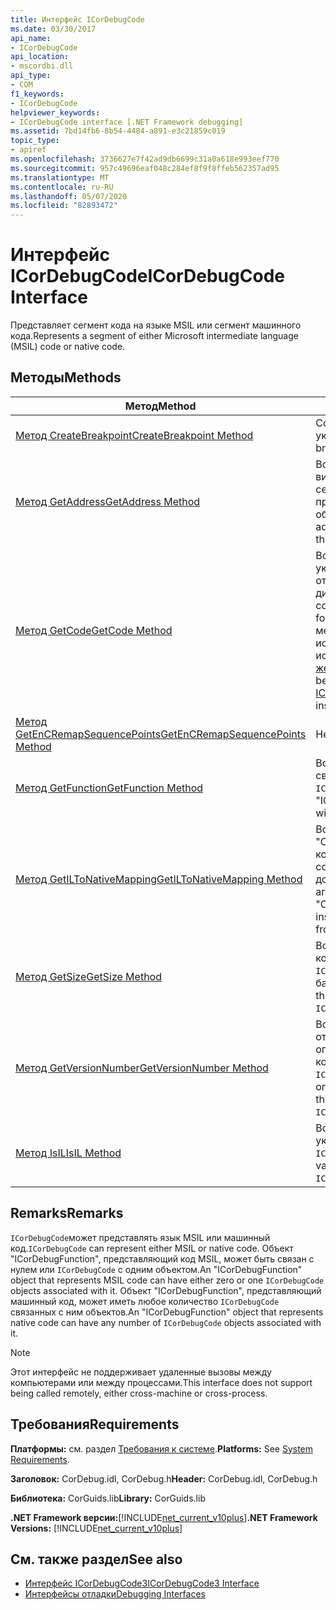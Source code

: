 ```yaml
---
title: Интерфейс ICorDebugCode
ms.date: 03/30/2017
api_name:
- ICorDebugCode
api_location:
- mscordbi.dll
api_type:
- COM
f1_keywords:
- ICorDebugCode
helpviewer_keywords:
- ICorDebugCode interface [.NET Framework debugging]
ms.assetid: 7bd14fb6-8b54-4484-a891-e3c21859c019
topic_type:
- apiref
ms.openlocfilehash: 3736627e7f42ad9db6699c31a0a618e993eef770
ms.sourcegitcommit: 957c49696eaf048c284ef8f9f8ffeb562357ad95
ms.translationtype: MT
ms.contentlocale: ru-RU
ms.lasthandoff: 05/07/2020
ms.locfileid: "82893472"
---
```

# <a name="icordebugcode-interface"></a><span data-ttu-id="70263-102">Интерфейс ICorDebugCode</span><span class="sxs-lookup"><span data-stu-id="70263-102">ICorDebugCode Interface</span></span>

<span data-ttu-id="70263-103">Представляет сегмент кода на языке MSIL или сегмент машинного кода.</span><span class="sxs-lookup"><span data-stu-id="70263-103">Represents a segment of either Microsoft intermediate language (MSIL) code or native code.</span></span>  
  
## <a name="methods"></a><span data-ttu-id="70263-104">Методы</span><span class="sxs-lookup"><span data-stu-id="70263-104">Methods</span></span>  
  
|<span data-ttu-id="70263-105">Метод</span><span class="sxs-lookup"><span data-stu-id="70263-105">Method</span></span>|<span data-ttu-id="70263-106">Описание</span><span class="sxs-lookup"><span data-stu-id="70263-106">Description</span></span>|  
|------------|-----------------|  
|[<span data-ttu-id="70263-107">Метод CreateBreakpoint</span><span class="sxs-lookup"><span data-stu-id="70263-107">CreateBreakpoint Method</span></span>](icordebugcode-createbreakpoint-method.md)|<span data-ttu-id="70263-108">Создает точку останова по указанному смещению.</span><span class="sxs-lookup"><span data-stu-id="70263-108">Creates a breakpoint at the specified offset.</span></span>|  
|[<span data-ttu-id="70263-109">Метод GetAddress</span><span class="sxs-lookup"><span data-stu-id="70263-109">GetAddress Method</span></span>](icordebugcode-getaddress-method.md)|<span data-ttu-id="70263-110">Возвращает относительный виртуальный адрес (RVA) сегмента кода, который представляет `ICorDebugCode` этот объект.</span><span class="sxs-lookup"><span data-stu-id="70263-110">Gets the relative virtual address (RVA) of the code segment that this `ICorDebugCode` represents.</span></span>|  
|[<span data-ttu-id="70263-111">Метод GetCode</span><span class="sxs-lookup"><span data-stu-id="70263-111">GetCode Method</span></span>](icordebugcode-getcode-method.md)|<span data-ttu-id="70263-112">Возвращает весь код для указанной функции, отформатированный для дизассемблирования.</span><span class="sxs-lookup"><span data-stu-id="70263-112">Gets all the code for the specified function, formatted for disassembly.</span></span> <span data-ttu-id="70263-113">Этот метод не рекомендуется к использованию. Вместо этого используйте [ICorDebugCode2:: жеткодечункс](icordebugcode2-getcodechunks-method.md) .</span><span class="sxs-lookup"><span data-stu-id="70263-113">This method has been deprecated; use [ICorDebugCode2::GetCodeChunks](icordebugcode2-getcodechunks-method.md) instead.</span></span>|  
|[<span data-ttu-id="70263-114">Метод GetEnCRemapSequencePoints</span><span class="sxs-lookup"><span data-stu-id="70263-114">GetEnCRemapSequencePoints Method</span></span>](icordebugcode-getencremapsequencepoints-method.md)|<span data-ttu-id="70263-115">Не реализовано.</span><span class="sxs-lookup"><span data-stu-id="70263-115">Not implemented.</span></span>|  
|[<span data-ttu-id="70263-116">Метод GetFunction</span><span class="sxs-lookup"><span data-stu-id="70263-116">GetFunction Method</span></span>](icordebugcode-getfunction-method.md)|<span data-ttu-id="70263-117">Возвращает "ICorDebugFunction", связанный с этим `ICorDebugCode`.</span><span class="sxs-lookup"><span data-stu-id="70263-117">Gets the "ICorDebugFunction" associated with this `ICorDebugCode`.</span></span>|  
|[<span data-ttu-id="70263-118">Метод GetILToNativeMapping</span><span class="sxs-lookup"><span data-stu-id="70263-118">GetILToNativeMapping Method</span></span>](icordebugcode-getiltonativemapping-method.md)|<span data-ttu-id="70263-119">Возвращает массив экземпляров "COR_DEBUG_IL_TO_NATIVE_MAP", которые представляют сопоставления от смещений MSIL до собственных смещений.</span><span class="sxs-lookup"><span data-stu-id="70263-119">Gets an array of "COR_DEBUG_IL_TO_NATIVE_MAP" instances that represent mappings from MSIL offsets to native offsets.</span></span>|  
|[<span data-ttu-id="70263-120">Метод GetSize</span><span class="sxs-lookup"><span data-stu-id="70263-120">GetSize Method</span></span>](icordebugcode-getsize-method.md)|<span data-ttu-id="70263-121">Возвращает размер двоичного кода, представленного этим `ICorDebugCode`объектом, в байтах.</span><span class="sxs-lookup"><span data-stu-id="70263-121">Gets the size, in bytes, of the binary code represented by this `ICorDebugCode`.</span></span>|  
|[<span data-ttu-id="70263-122">Метод GetVersionNumber</span><span class="sxs-lookup"><span data-stu-id="70263-122">GetVersionNumber Method</span></span>](icordebugcode-getversionnumber-method.md)|<span data-ttu-id="70263-123">Возвращает номер, отсчитываемый от единицы, определяющий версию кода, который представляет данный `ICorDebugCode` объект.</span><span class="sxs-lookup"><span data-stu-id="70263-123">Gets the one-based number that identifies the version of the code that this `ICorDebugCode` represents.</span></span>|  
|[<span data-ttu-id="70263-124">Метод IsIL</span><span class="sxs-lookup"><span data-stu-id="70263-124">IsIL Method</span></span>](icordebugcode-isil-method.md)|<span data-ttu-id="70263-125">Возвращает значение, указывающее, компилируется `ICorDebugCode` ли это в MSIL.</span><span class="sxs-lookup"><span data-stu-id="70263-125">Gets a value that indicates whether this `ICorDebugCode` is compiled in MSIL.</span></span>|  
  
## <a name="remarks"></a><span data-ttu-id="70263-126">Remarks</span><span class="sxs-lookup"><span data-stu-id="70263-126">Remarks</span></span>  
 <span data-ttu-id="70263-127">`ICorDebugCode`может представлять язык MSIL или машинный код.</span><span class="sxs-lookup"><span data-stu-id="70263-127">`ICorDebugCode` can represent either MSIL or native code.</span></span> <span data-ttu-id="70263-128">Объект "ICorDebugFunction", представляющий код MSIL, может быть связан с нулем или `ICorDebugCode` с одним объектом.</span><span class="sxs-lookup"><span data-stu-id="70263-128">An "ICorDebugFunction" object that represents MSIL code can have either zero or one `ICorDebugCode` objects associated with it.</span></span> <span data-ttu-id="70263-129">Объект "ICorDebugFunction", представляющий машинный код, может иметь любое количество `ICorDebugCode` связанных с ним объектов.</span><span class="sxs-lookup"><span data-stu-id="70263-129">An "ICorDebugFunction" object that represents native code can have any number of `ICorDebugCode` objects associated with it.</span></span>  
  
> [!NOTE]
> <span data-ttu-id="70263-130">Этот интерфейс не поддерживает удаленные вызовы между компьютерами или между процессами.</span><span class="sxs-lookup"><span data-stu-id="70263-130">This interface does not support being called remotely, either cross-machine or cross-process.</span></span>  
  
## <a name="requirements"></a><span data-ttu-id="70263-131">Требования</span><span class="sxs-lookup"><span data-stu-id="70263-131">Requirements</span></span>  
 <span data-ttu-id="70263-132">**Платформы:** см. раздел [Требования к системе](../../get-started/system-requirements.md).</span><span class="sxs-lookup"><span data-stu-id="70263-132">**Platforms:** See [System Requirements](../../get-started/system-requirements.md).</span></span>  
  
 <span data-ttu-id="70263-133">**Заголовок:** CorDebug.idl, CorDebug.h</span><span class="sxs-lookup"><span data-stu-id="70263-133">**Header:** CorDebug.idl, CorDebug.h</span></span>  
  
 <span data-ttu-id="70263-134">**Библиотека:** CorGuids.lib</span><span class="sxs-lookup"><span data-stu-id="70263-134">**Library:** CorGuids.lib</span></span>  
  
 <span data-ttu-id="70263-135">**.NET Framework версии:**[!INCLUDE[net_current_v10plus](../../../../includes/net-current-v10plus-md.md)]</span><span class="sxs-lookup"><span data-stu-id="70263-135">**.NET Framework Versions:** [!INCLUDE[net_current_v10plus](../../../../includes/net-current-v10plus-md.md)]</span></span>  
  
## <a name="see-also"></a><span data-ttu-id="70263-136">См. также раздел</span><span class="sxs-lookup"><span data-stu-id="70263-136">See also</span></span>

- [<span data-ttu-id="70263-137">Интерфейс ICorDebugCode3</span><span class="sxs-lookup"><span data-stu-id="70263-137">ICorDebugCode3 Interface</span></span>](icordebugcode3-interface.md)
- [<span data-ttu-id="70263-138">Интерфейсы отладки</span><span class="sxs-lookup"><span data-stu-id="70263-138">Debugging Interfaces</span></span>](debugging-interfaces.md)
